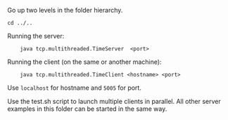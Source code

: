 
Go up two levels in the folder hierarchy.

```
cd ../..
```

Running the server:

```
	java tcp.multithreaded.TimeServer  <port>
```

Running the client (on the same or another machine):

```
	java tcp.multithreaded.TimeClient <hostname> <port>
```

Use `localhost` for hostname and `5005` for port.


Use the test.sh script to launch multiple clients in parallel. All other server examples in
this folder can be started in the same way.
